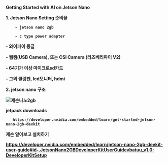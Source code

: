 <b> Getting Started with AI on Jetson Nano

<b> 1. Jetson Nano Setting 준비물
  
        - jetson nano 2gb
  
        - c type power adapter
  
<b>      - 와이파이 동글
  
<b>      - 웹캠(USB Camera), 또는 CSI Camera (라즈베리파이 V2)
  
<b>      - 64기가 이상 마이크로sd카드
  
<b>      - 그외 쿨링펜, lcd모니터, hdmi 
  
<b> 2. jetson nano 구조
  
![제슨나노2gb](https://user-images.githubusercontent.com/92077615/196316580-70196b49-9d94-448b-a90d-ea7c82841e6e.jpg)

<b> jetpack downloads 
  
       https://developer.nvidia.com/embedded/learn/get-started-jetson-nano-2gb-devkit
  
<b> 제슨 알아보고 설치하기
  
  https://developer.nvidia.com/embedded/learn/jetson-nano-2gb-devkit-user-guide#id-.JetsonNano2GBDeveloperKitUserGuidevbatuu_v1.0-DeveloperKitSetup
